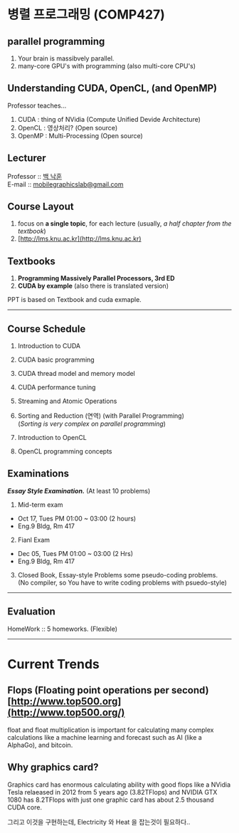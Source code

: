 # 병렬 프로그래밍 (COMP427)

## parallel programming

1. Your brain is massibvely parallel.
2. many-core GPU's with programming (also multi-core CPU's)

## Understanding CUDA, OpenCL, (and OpenMP)

Professor teaches...

1. CUDA : thing of NVidia (Compute Unified Devide Architecture)
2. OpenCL : 영상처리? (Open source)
3. OpenMP : Multi-Processing (Open source)

## Lecturer

Professor :: [백 낙훈](http://mobilegraphicslab.knu.ac.kr)<br/>
E-mail :: [mobilegraphicslab@gmail.com](mobilegraphics@gmail.com)

## Course Layout

1. focus on **a single topic**, for each lecture (usually, *a half chapter from the textbook*)
2. [http://lms.knu.ac.kr](http://lms.knu.ac.kr)

## Textbooks

1. **Programming Massively Parallel Processors, 3rd ED**
2. **CUDA by example** (also there is translated version)

PPT is based on Textbook and cuda exmaple.

---

## Course Schedule

1. Introduction to CUDA
2. CUDA basic programming
3. CUDA thread model and memory model
4. CUDA performance tuning
5. Streaming and Atomic Operations
6. Sorting and Reduction (연역) (with Parallel Programming)<br/>
(*Sorting is very complex on parallel programming*)

7. Introduction to OpenCL
8. OpenCL programming concepts

## Examinations

***Essay Style Examination.*** (At least 10 problems)

1. Mid-term exam
* Oct 17, Tues PM 01:00 ~ 03:00 (2 hours)
* Eng.9 Bldg, Rm 417

2. Fianl Exam
* Dec 05, Tues PM 01:00 ~ 03:00 (2 Hrs)
* Eng.9 Bldg, Rm 417

3. Closed Book, Essay-style Problems some pseudo-coding problems.<br/>
(No compiler, so You have to write coding problems with psuedo-style)

---

## Evaluation

HomeWork :: 5 homeworks. (Flexible)

---

# Current Trends

## Flops (Floating point operations per second) [http://www.top500.org](http://www.top500.org/)

float and float multiplication is important for calculating many complex calculations like a machine learning and forecast such as AI (like a AlphaGo), and bitcoin.

## Why graphics card?

Graphics card has enormous calculating ability with good flops like a NVidia Tesla relaeased in 2012 from 5 years ago (3.82TFlops) and NVIDIA GTX 1080 has 8.2TFlops with just one graphic card has about 2.5 thousand CUDA core.

그리고 이것을 구현하는데, Electricity 와 Heat 을 잡는것이 필요하다..